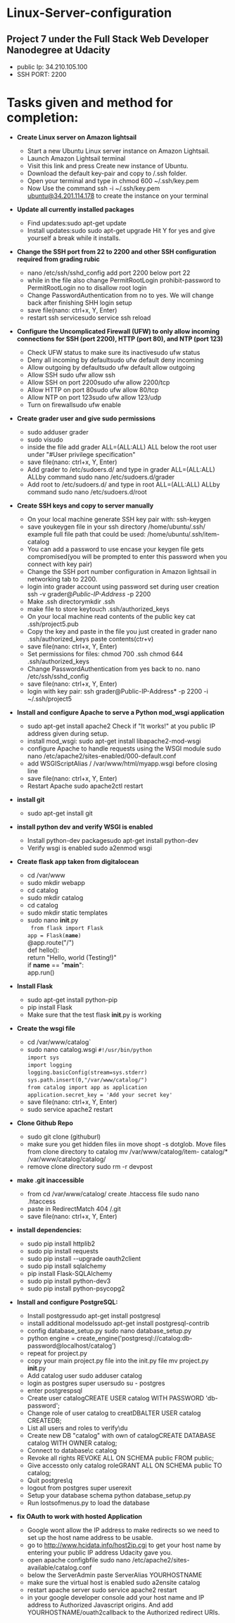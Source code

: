 # Linux-Server-configuration

## Project 7 under the Full Stack Web Developer Nanodegree at Udacity

* public Ip: 34.210.105.100
* SSH PORT: 2200
# Tasks given and method for completion:
* **Create Linux server on Amazon lightsail**
  * Start a new Ubuntu Linux server instance on Amazon Lightsail.
  * Launch Amazon Lightsail terminal
  * Visit this link and press Create new instance of Ubuntu.
  * Download the default key-pair and copy to /.ssh folder.
  * Open your terminal and type in chmod 600 ~/.ssh/key.pem
  * Now Use the command ssh -i ~/.ssh/key.pem ubuntu@34.201.114.178 to create the instance on your terminal

* **Update all currently installed packages**
  * Find updates:sudo apt-get update
  * Install updates:sudo sudo apt-get upgrade Hit Y for yes and give yourself a break while it installs.
* **Change the SSH port from 22 to 2200 and other SSH configuration required from grading rubic**
  * nano /etc/ssh/sshd_config add port 2200 below port 22
  * while in the file also change PermitRootLogin prohibit-password to PermitRootLogin no to disallow root login
  * Change PasswordAuthentication from no to yes. We will change back after finishing SHH login setup
  * save file(nano: ctrl+x, Y, Enter)
  * restart ssh servicesudo service ssh reload
* **Configure the Uncomplicated Firewall (UFW) to only allow incoming connections for SSH (port 2200), HTTP (port 80), and NTP (port 123)**
  * Check UFW status to make sure its inactivesudo ufw status
  * Deny all incoming by defaultsudo ufw default deny incoming
  * Allow outgoing by defaultsudo ufw default allow outgoing
  * Allow SSH sudo ufw allow ssh
  * Allow SSH on port 2200sudo ufw allow 2200/tcp
  * Allow HTTP on port 80sudo ufw allow 80/tcp
  * Allow NTP on port 123sudo ufw allow 123/udp
  * Turn on firewallsudo ufw enable
* **Create grader user and give sudo permissions**
  * sudo adduser grader
  * sudo visudo
  * inside the file add grader ALL=(ALL:ALL) ALL below the root user under "#User privilege specification"
  * save file(nano: ctrl+x, Y, Enter)
  * Add grader to /etc/sudoers.d/ and type in grader ALL=(ALL:ALL) ALLby command sudo nano /etc/sudoers.d/grader
  * Add root to /etc/sudoers.d/ and type in root ALL=(ALL:ALL) ALLby command sudo nano /etc/sudoers.d/root
* **Create SSH keys and copy to server manually**
  * On your local machine generate SSH key pair with: ssh-keygen
  * save youkeygen file in your ssh directory /home/ubuntu/.ssh/ example full file path that could be used: /home/ubuntu/.ssh/item-catalog
  * You can add a password to use encase your keygen file gets compromised(you will be prompted to enter this password when you connect with key pair)
  * Change the SSH port number configuration in Amazon lightsail in networking tab to 2200.
  * login into grader account using password set during user creation ssh -v grader@*Public-IP-Address* -p 2200
  * Make .ssh directorymkdir .ssh
  * make file to store keytouch .ssh/authorized_keys
  * On your local machine read contents of the public key cat .ssh/project5.pub
  * Copy the key and paste in the file you just created in grader nano .ssh/authorized_keys paste contents(ctr+v)
  * save file(nano: ctrl+x, Y, Enter)
  * Set permissions for files: chmod 700 .ssh chmod 644 .ssh/authorized_keys
  * Change PasswordAuthentication from yes back to no. nano /etc/ssh/sshd_config
  * save file(nano: ctrl+x, Y, Enter)
  * login with key pair: ssh grader@Public-IP-Address* -p 2200 -i ~/.ssh/project5
* **Install and configure Apache to serve a Python mod_wsgi application**
  * sudo apt-get install apache2 Check if "It works!" at you public IP address given during setup.
  * install mod_wsgi: sudo apt-get install libapache2-mod-wsgi
  * configure Apache to handle requests using the WSGI module sudo nano /etc/apache2/sites-enabled/000-default.conf
  * add WSGIScriptAlias / /var/www/html/myapp.wsgi before </VirtualHost> closing line
  * save file(nano: ctrl+x, Y, Enter)
  * Restart Apache sudo apache2ctl restart
* **install git**
  * sudo apt-get install git
* **install python dev and verify WSGI is enabled**
  * Install python-dev packagesudo apt-get install python-dev
  * Verify wsgi is enabled sudo a2enmod wsgi
* **Create flask app taken from digitalocean**
  * cd /var/www
  * sudo mkdir webapp
  * cd catalog
  * sudo mkdir catalog
  * cd catalog
  * sudo mkdir static templates
  * sudo nano __init__.py  
  <code> from flask import Flask</code>   
  <code>app = Flask(__name__)</code>    
@app.route("/")  
def hello():  
    return "Hello, world (Testing!)"  
if __name__ == "__main__":  
app.run() </code>
* **Install Flask**
  * sudo apt-get install python-pip
  * pip install Flask
  * Make sure that the test flask __init__.py is working 
* **Create the wsgi file**
  * cd /var/www/catalog`
  * sudo nano catalog.wsgi
  <code>#!/usr/bin/python</code>  
  <code>import sys</code>    
  <code>import logging</code>    
  <code>logging.basicConfig(stream=sys.stderr)</code>
  <code>sys.path.insert(0,"/var/www/catalog/")</code>  
  <code>from catalog import app as application</code>    
  <code>application.secret_key = 'Add your secret key'</code>  
  * save file(nano: ctrl+x, Y, Enter)
  * sudo service apache2 restart
* **Clone Github Repo** 
  * sudo git clone (githuburl)
  * make sure you get hidden files iin move shopt -s dotglob. Move files from clone directory to catalog mv /var/www/catalog/item-   catalog/* /var/www/catalog/catalog/
  * remove clone directory sudo rm -r devpost
* **make .git inaccessible**
  * from cd /var/www/catalog/ create .htaccess file sudo nano .htaccess
  * paste in RedirectMatch 404 /\.git
  * save file(nano: ctrl+x, Y, Enter)
* **install dependencies:**
  * sudo pip install httplib2
  * sudo pip install requests
  * sudo pip install --upgrade oauth2client
  * sudo pip install sqlalchemy
  * pip install Flask-SQLAlchemy
  * sudo pip install python-dev3
  * sudo pip install python-psycopg2
* **Install and configure PostgreSQL:**
  * Install postgressudo apt-get install postgresql
  * install additional modelssudo apt-get install postgresql-contrib
  * config database_setup.py sudo nano database_setup.py
  * python engine = create_engine('postgresql://catalog:db-password@localhost/catalog')
  * repeat for project.py
  * copy your main project.py file into the init.py file mv project.py __init__.py
  * Add catalog user sudo adduser catalog
  * login as postgres super usersudo su - postgres
  * enter postgrespsql
  * Create user catalogCREATE USER catalog WITH PASSWORD 'db-password';
  * Change role of user catalog to creatDBALTER USER catalog CREATEDB;
  * List all users and roles to verify\du
  * Create new DB "catalog" with own of catalogCREATE DATABASE catalog WITH OWNER catalog;
  * Connect to database\c catalog
  * Revoke all rights REVOKE ALL ON SCHEMA public FROM public;
  * Give accessto only catalog roleGRANT ALL ON SCHEMA public TO catalog;
  * Quit postgres\q
  * logout from postgres super userexit
  * Setup your database schema python database_setup.py
  * Run lostsofmenus.py to load the database
* **fix OAuth to work with hosted Application**
  * Google wont allow the IP address to make redirects so we need to set up the host name address to be usable.
  * go to http://www.hcidata.info/host2ip.cgi to get your host name by entering your public IP address Udacity gave you.
  * open apache configbfile sudo nano /etc/apache2/sites-available/catalog.conf
  * below the ServerAdmin paste ServerAlias YOURHOSTNAME
  * make sure the virtual host is enabled sudo a2ensite catalog
  * restart apache server sudo service apache2 restart
  * in your google developer console add your host name and IP address to Authorized Javascript origins. And add YOURHOSTNAME/ouath2callback to the Authorized redirect URIs.
